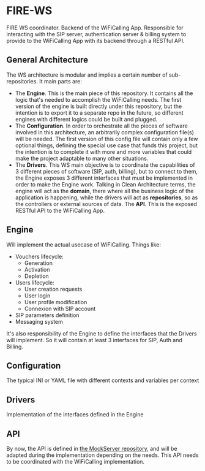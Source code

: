 # FIRE-WS
FIRE WS coordinator. Backend of the WiFiCalling App. Responsible for interacting with the SIP server, authentication server &amp; billing system to provide to the WiFiCalling App with its backend through a RESTful API.

## General Architecture
The WS architecture is modular and implies a certain number of sub-repositories. It main parts are:
- The **Engine**. This is the main piece of this repository. It contains all the logic that's needed to accomplish the WiFiCalling needs. The first version of the engine is built directly under this repository, but the intention is to export it to a separate repo in the future, so different engines with different logics could be built and plugged. 
- The **Configuration**. In order to orchestrate all the pieces of software involved in this architecture, an arbitrarily complex configuration file(s) will be needed. The first version of this config file will contain only a few optional things, defining the special use case that funds this project, but the intention is to complete it with more and more variables that could make the project adaptable to many other situations.
- The **Drivers**. This WS main objective is to coordinate the capabilities of 3 different pieces of software (SIP, auth, billing), but to connect to them, the Engine exposes 3 different interfaces that must be implemented in order to make the Engine work. Talking in Clean Architecture terms, the engine will act as the __domain__, there where all the business logic of the application is happening, while the drivers will act as __repositories__, so as the controllers or external sources of data.
 The **API**. This is the exposed RESTful API to the WiFiCalling App.


## Engine
Will implement the actual usecase of WiFiCalling. Things like:
- Vouchers lifecycle:
  - Generation
  - Activation
  - Depletion
- Users lifecycle:
   - User creation requests
   - User login
   - User profile modification
   - Connexion with SIP account
- SIP parameters definition
- Messaging system

It's also responsibility of the Engine to define the interfaces that the Drivers will implement. So it will contain at least 3 interfaces for SIP, Auth and Billing.


## Configuration
The typical INI or YAML file with different contexts and variables per context

## Drivers
Implementation of the interfaces defined in the Engine

## API
By now, the API is defined in [the MockServer repository](https://github.com/EyeSeeTea/FIRE-MockServer), and will be adapted during the implementation depending on the needs. This API needs to be coordinated with the WiFiCalling implementation.
